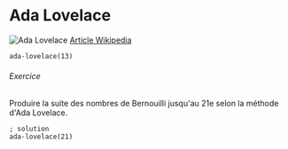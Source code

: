 # Ada Lovelace
![Ada Lovelace](https://upload.wikimedia.org/wikipedia/commons/thumb/b/b7/Ada_Byron_daguerreotype_by_Antoine_Claudet_1843_or_1850_-_cropped.png/192px-Ada_Byron_daguerreotype_by_Antoine_Claudet_1843_or_1850_-_cropped.png) [Article Wikipedia](https://fr.wikipedia.org/wiki/Ada_Lovelace)

```hey
ada-lovelace(13)
```

###### Exercice
Produire la suite des nombres de Bernouilli jusqu'au 21e selon la méthode d'Ada Lovelace.

```hey
; solution
ada-lovelace(21)
```